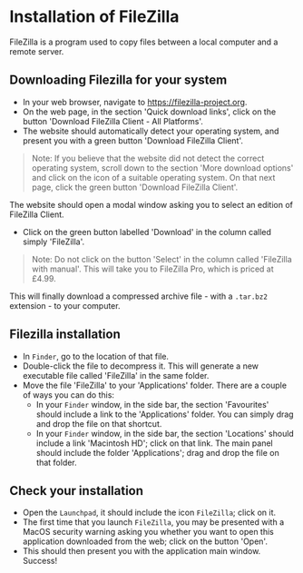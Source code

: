 # Installation of FileZilla

FileZilla is a program used to copy files between a local computer and a remote server.

## Downloading Filezilla for your system

- In your web browser, navigate to <https://filezilla-project.org>.
- On the web page, in the section 'Quick download links',
  click on the button 'Download FileZilla Client - All Platforms'.
- The website should automatically detect your operating system,
  and present you with a green button 'Download FileZilla Client'.

> Note:
> If you believe that the website did not detect the correct operating system,
> scroll down to the section 'More download options'
> and click on the icon of a suitable operating system.
> On that next page, click the green button 'Download FileZilla Client'.

The website should open a modal window asking you to select an edition of FileZilla Client.

- Click on the green button labelled 'Download' in the column called simply 'FileZilla'.

> Note:
> Do not click on the button 'Select' in the column called 'FileZilla with manual'.
> This will take you to FileZilla Pro, which is priced at £4.99.

This will finally download a compressed archive file - with a `.tar.bz2` extension - to your computer.

## Filezilla installation

- In `Finder`, go to the location of that file.
- Double-click the file to decompress it.
  This will generate a new executable file called 'FileZilla' in the same folder.
- Move the file 'FileZilla' to your 'Applications' folder.
  There are a couple of ways you can do this:
  + In your `Finder` window, in the side bar, the section 'Favourites' should include a link to the 'Applications' folder. You can simply drag and drop the file on that shortcut.
  + In your `Finder` window, in the side bar, the section 'Locations' should include a link 'Macintosh HD'; click on that link. The main panel should include the folder 'Applications'; drag and drop the file on that folder.

## Check your installation

  - Open the `Launchpad`, it should include the icon `FileZilla`; click on it.
  - The first time that you launch `FileZilla`, you may be presented with a MacOS security warning asking you whether you want to open this application downloaded from the web; click on the button 'Open'.
  - This should then present you with the application main window. Success!
